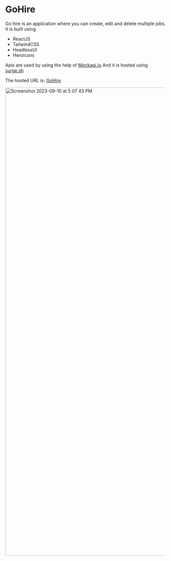 # GoHire
Go hire is an application where you can create, edit and delete multiple jobs.
It is built using
 * ReactJS
 * TailwindCSS
 * HeadlessUI
 * Heroicons

Apis are used by using the help of [Mockapi.io](https://mockapi.io/projects/64f46d5a932537f4051a5949)
And it is hosted using [surge.sh](https://surge.sh/)

The hosted URL is: [GoHire](http://gohire.sunabha.surge.sh/)

<img width="1466" alt="Screenshot 2023-09-10 at 5 07 43 PM" src="https://github.com/sunabhasinha/stealth/assets/70587642/b43ad4cf-e668-47ca-a3bf-bacd821a27c7">
